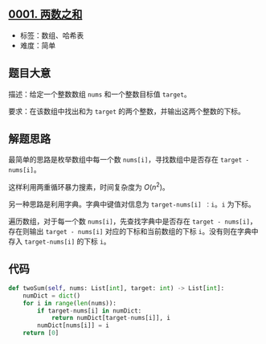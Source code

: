 ## [0001. 两数之和](https://leetcode-cn.com/problems/two-sum/)

- 标签：数组、哈希表
- 难度：简单

## 题目大意

描述：给定一个整数数组 `nums` 和一个整数目标值 `target`。

要求：在该数组中找出和为 `target` 的两个整数，并输出这两个整数的下标。

## 解题思路

最简单的思路是枚举数组中每一个数 `nums[i]`，寻找数组中是否存在 `target - nums[i]`。

这样利用两重循环暴力搜素，时间复杂度为 $O(n^2)$。

另一种思路是利用字典。字典中键值对信息为 `target-nums[i] ：i`。`i` 为下标。

遍历数组，对于每一个数 `nums[i]`，先查找字典中是否存在 `target - nums[i]`，存在则输出 `target - nums[i]` 对应的下标和当前数组的下标 `i`。没有则在字典中存入 `target-nums[i]` 的下标 `i`。

## 代码

```Python
def twoSum(self, nums: List[int], target: int) -> List[int]:
    numDict = dict()
    for i in range(len(nums)):
        if target-nums[i] in numDict:
            return numDict[target-nums[i]], i
        numDict[nums[i]] = i
    return [0]
```

